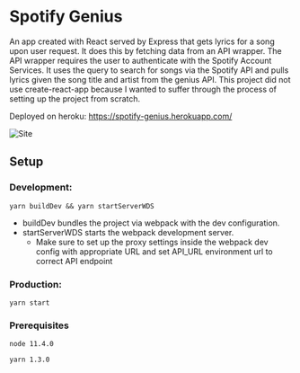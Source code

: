 # Spotify Genius

An app created with React served by Express that gets lyrics for a song upon user request. It does this by fetching data from an API wrapper. The API wrapper requires the user to authenticate with the Spotify Account Services. It uses the query to search for songs via the Spotify API and pulls lyrics given the song title and artist from the genius API. This project did not use create-react-app because I wanted to suffer through the process of setting up the project from scratch.

Deployed on heroku: https://spotify-genius.herokuapp.com/


![Site]()

## Setup

### Development:
```
yarn buildDev && yarn startServerWDS
```
* buildDev bundles the project via webpack with the dev configuration.
* startServerWDS starts the webpack development server.
    * Make sure to set up the proxy settings inside the webpack dev config with appropriate URL and set API_URL environment url to correct API endpoint

### Production:
```
yarn start
```

### Prerequisites

```
node 11.4.0

yarn 1.3.0
```

